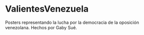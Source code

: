 # ValientesVenezuela
Posters representando la lucha por la democracia de la oposición venezolana. Hechos por Gaby Sué.
